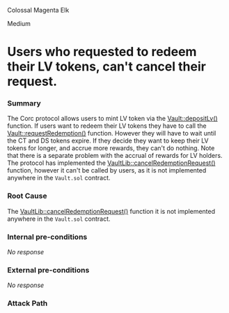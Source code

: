 Colossal Magenta Elk

Medium

# Users who requested to redeem their LV tokens, can't cancel their request.

### Summary

The Corc protocol allows users to mint LV token via the [Vault::depositLv()](https://github.com/sherlock-audit/2024-08-cork-protocol/blob/main/Depeg-swap/contracts/core/Vault.sol#L33-L37) function. If users want to redeem their LV tokens they have to call the [Vault::requestRedemption()](https://github.com/sherlock-audit/2024-08-cork-protocol/blob/main/Depeg-swap/contracts/core/Vault.sol#L83-L87) function. However they will have to wait until the CT and DS tokens expire. If they decide they want to keep their LV tokens for longer, and accrue more rewards, they can't do nothing. Note that there is a separate problem with the accrual of rewards for LV holders. The protocol has implemented the [VaultLib::cancelRedemptionRequest()](https://github.com/sherlock-audit/2024-08-cork-protocol/blob/main/Depeg-swap/contracts/libraries/VaultLib.sol#L238-L253) function, however it can't be called by users, as it is not implemented anywhere in the ``Vault.sol`` contract. 

### Root Cause

The [VaultLib::cancelRedemptionRequest()](https://github.com/sherlock-audit/2024-08-cork-protocol/blob/main/Depeg-swap/contracts/libraries/VaultLib.sol#L238-L253) function it is not implemented anywhere in the ``Vault.sol`` contract.

### Internal pre-conditions

_No response_

### External pre-conditions

_No response_

### Attack Path

_No response_

### Impact

Users can't cancel their requests to redeem their LV tokens. This is a critical functionality of the protocol. As users who have requested to redeem their LV tokens, but before they have had the chance to fully redeem them, they decide they want to keep accruing rewards on their LV tokens, can't cancel their request redemptions. 

### PoC

_No response_

### Mitigation

In the ``Vault.sol`` contract. implement the [VaultLib::cancelRedemptionRequest()](https://github.com/sherlock-audit/2024-08-cork-protocol/blob/main/Depeg-swap/contracts/libraries/VaultLib.sol#L238-L253) function, so users can cancel their request to redeem LV tokens. 